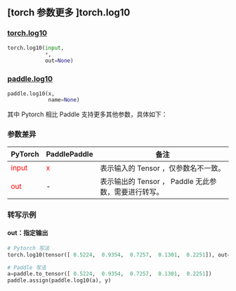 ## [torch 参数更多 ]torch.log10
### [torch.log10](https://pytorch.org/docs/stable/generated/torch.log10.html?highlight=log10#torch.log10)

```python
torch.log10(input,
            *,
            out=None)
```

### [paddle.log10](https://www.paddlepaddle.org.cn/documentation/docs/zh/api/paddle/log10_cn.html#log10)

```python
paddle.log10(x,
             name=None)
```

其中 Pytorch 相比 Paddle 支持更多其他参数，具体如下：
### 参数差异
| PyTorch       | PaddlePaddle | 备注                                                   |
| ------------- | ------------ | ------------------------------------------------------ |
| <font color='red'> input </font> | <font color='red'> x </font> | 表示输入的 Tensor ，仅参数名不一致。  |
| <font color='red'> out </font> | -  | 表示输出的 Tensor ， Paddle 无此参数，需要进行转写。    |


### 转写示例
#### out：指定输出
```python
# Pytorch 写法
torch.log10(tensor([ 0.5224,  0.9354,  0.7257,  0.1301,  0.2251]), out=y)

# Paddle 写法
a=paddle.to_tensor([ 0.5224,  0.9354,  0.7257,  0.1301,  0.2251])
paddle.assign(paddle.log10(a), y)
```
